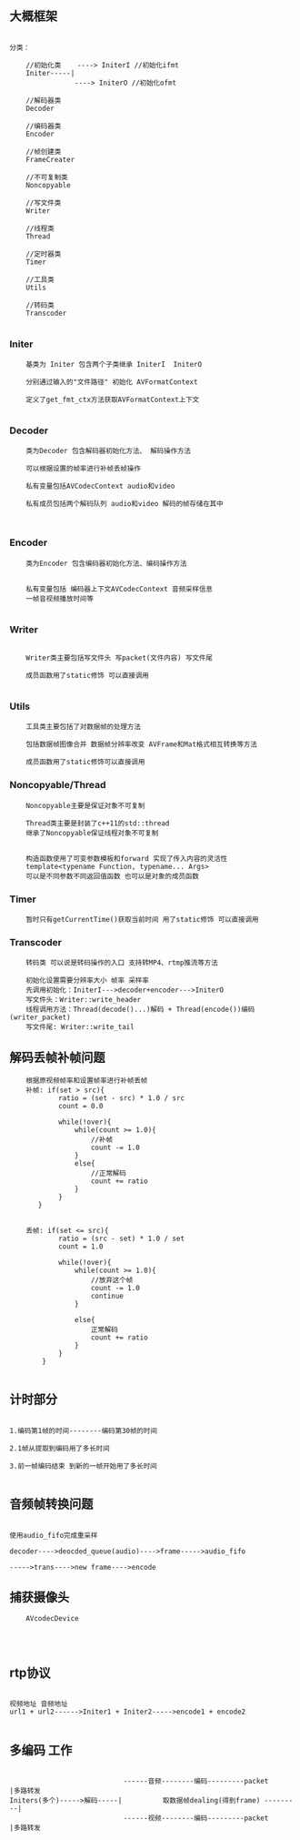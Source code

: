 ## 大概框架
```angular2html

分类：

    //初始化类    ----> IniterI //初始化ifmt
    Initer-----|
                ----> IniterO //初始化ofmt

    //解码器类
    Decoder

    //编码器类
    Encoder

    //帧创建类
    FrameCreater

    //不可复制类
    Noncopyable

    //写文件类
    Writer

    //线程类
    Thread

    //定时器类
    Timer

    //工具类
    Utils

    //转码类
    Transcoder


```
### Initer
```angular2html
    基类为 Initer 包含两个子类继承 IniterI  IniterO

    分别通过输入的"文件路径" 初始化 AVFormatContext

    定义了get_fmt_ctx方法获取AVFormatContext上下文


```

### Decoder
```angular2html
    类为Decoder 包含解码器初始化方法、 解码操作方法

    可以根据设置的帧率进行补帧丢帧操作

    私有变量包括AVCodecContext audio和video

    私有成员包括两个解码队列 audio和video 解码的帧存储在其中



```

### Encoder
```angular2html
    类为Encoder 包含编码器初始化方法、编码操作方法


    私有变量包括 编码器上下文AVCodecContext 音频采样信息 
    一帧音视频播放时间等


```



### Writer
```angular2html

    Writer类主要包括写文件头 写packet(文件内容) 写文件尾 
    
    成员函数用了static修饰 可以直接调用


```




### Utils
```angular2html
    工具类主要包括了对数据帧的处理方法

    包括数据帧图像合并 数据帧分辨率改变 AVFrame和Mat格式相互转换等方法

    成员函数用了static修饰可以直接调用

```


### Noncopyable/Thread
```angular2html
    Noncopyable主要是保证对象不可复制

    Thread类主要是封装了c++11的std::thread 
    继承了Noncopyable保证线程对象不可复制


    构造函数使用了可变参数模板和forward 实现了传入内容的灵活性
    template<typename Function, typename... Args>
    可以是不同参数不同返回值函数 也可以是对象的成员函数

```


### Timer
```angular2html
    暂时只有getCurrentTime()获取当前时间 用了static修饰 可以直接调用
```



### Transcoder
```angular2html
    转码类 可以说是转码操作的入口 支持转MP4、rtmp推流等方法
    
    初始化设置需要分辨率大小 帧率 采样率
    先调用初始化：IniterI--->decoder+encoder--->IniterO
    写文件头：Writer::write_header
    线程调用方法：Thread(decode()...)解码 + Thread(encode())编码(writer_packet)
    写文件尾: Writer::write_tail
```


## 解码丢帧补帧问题
```angular2html
    根据原视频帧率和设置帧率进行补帧丢帧
    补帧: if(set > src){
            ratio = (set - src) * 1.0 / src
            count = 0.0

            while(!over){
                while(count >= 1.0){
                    //补帧
                    count -= 1.0
                }       
                else{
                    //正常解码
                    count += ratio
                }
            }
       }


    丢帧: if(set <= src){
            ratio = (src - set) * 1.0 / set
            count = 1.0
            
            while(!over){
                while(count >= 1.0){
                    //放弃这个帧
                    count -= 1.0
                    continue
                }

                else{
                    正常解码
                    count += ratio
                }
            }
        }


```



## 计时部分
```angular2html

1.编码第1帧的时间--------编码第30帧的时间

2.1帧从提取到编码用了多长时间

3.前一帧编码结束 到新的一帧开始用了多长时间


```


## 音频帧转换问题
```angular2html

使用audio_fifo完成重采样

decoder---->deocded_queue(audio)---->frame----->audio_fifo

----->trans---->new frame---->encode

```

## 捕获摄像头
```angular2html
    AVcodecDevice




```
## rtp协议
```angular2html

视频地址 音频地址
url1 + url2------>Initer1 + Initer2----->encode1 + encode2


```

## 多编码 工作
```angular2html

                            ------音频--------编码---------packet          |多路转发 
Initers(多个)----->解码-----|          取数据帧dealing(得到frame) ---------|    
                            ------视频--------编码---------packet          |多路转发


```
